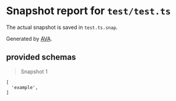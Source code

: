 # Snapshot report for `test/test.ts`

The actual snapshot is saved in `test.ts.snap`.

Generated by [AVA](https://ava.li).

## provided schemas

> Snapshot 1

    [
      'example',
    ]
